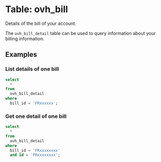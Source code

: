 # Table: ovh_bill

Details of the bill of your account.

The `ovh_bill_detail` table can be used to query information about your billing information.

## Examples

### List details of one bill

```sql
select
  *
from
  ovh_bill_detail
where
  bill_id = 'FRxxxxxx';
```

### Get one detail of one bill

```sql
select
  *
from
  ovh_bill_detail
where
  bill_id = 'FRxxxxxxxx'
  and id = 'FRxxxxxxxx';
```
